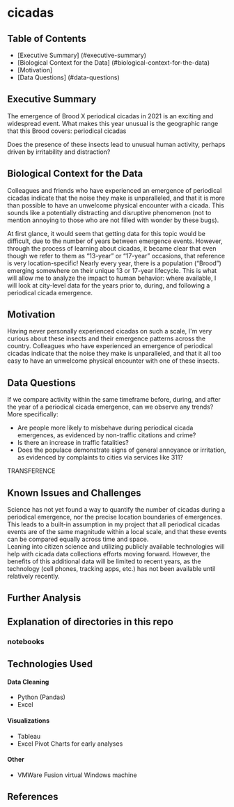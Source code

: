 # cicadas

## Table of Contents
* [Executive Summary] (#executive-summary)
* [Biological Context for the Data] (#biological-context-for-the-data)
* [Motivation]
* [Data Questions] (#data-questions)

## Executive Summary

The emergence of Brood X periodical cicadas in 2021 is an exciting and widespread event.  What makes this year unusual is the geographic range that this Brood covers: periodical cicadas

Does the presence of these insects lead to unusual human activity, perhaps driven by irritability and distraction?



## Biological Context for the Data

Colleagues and friends who have experienced an emergence of periodical cicadas indicate that the noise they make is unparalleled, and that it is more than possible to have an unwelcome physical encounter with a cicada.  This sounds like a potentially distracting and disruptive phenomenon (not to mention annoying to those who are not filled with wonder by these bugs).  

At first glance, it would seem that getting data for this topic would be difficult, due to the number of years between emergence events.  However, through the process of learning about cicadas, it became clear that even though we refer to them as “13-year” or “17-year” occasions, that reference is very location-specific! Nearly every year, there is a population (“Brood”) emerging somewhere on their unique 13 or 17-year lifecycle.  This is what will allow me to analyze the impact to human behavior: where available, I will look at city-level data for the years prior to, during, and following a periodical cicada emergence.  

## Motivation
Having never personally experienced cicadas on such a scale, I'm very curious about these insects and their emergence patterns across the country.  Colleagues who have experienced an emergence of periodical cicadas indicate that the noise they make is unparalleled, and that it all too easy to have an unwelcome physical encounter with one of these insects.  

## Data Questions
If we compare activity within the same timeframe before, during, and after the year of a periodical cicada emergence, can we observe any trends?  More specifically:
 - Are people more likely to misbehave during periodical cicada emergences, as evidenced by non-traffic citations and crime?
 - Is there an increase in traffic fatalities?
 - Does the populace demonstrate signs of general annoyance or irritation, as evidenced by complaints to cities via services like 311?

TRANSFERENCE

## Known Issues and Challenges
Science has not yet found a way to quantify the number of cicadas during a periodical emergence, nor the precise location boundaries of emergences.  This leads to a built-in assumption in my project that all periodical cicadas events are of the same magnitude within a local scale, and that these events can be compared equally across time and space.  
Leaning into citizen science and utilizing publicly available technologies will help with cicada data collections efforts moving forward.  However, the benefits of this additional data will be limited to recent years, as the technology (cell phones, tracking apps, etc.) has not been available until relatively recently.



## Further Analysis

## Explanation of directories in this repo
### notebooks

## Technologies Used
 #### Data Cleaning
  - Python (Pandas)
  - Excel
 #### Visualizations
  - Tableau
  - Excel Pivot Charts for early analyses
 #### Other
  - VMWare Fusion virtual Windows machine

## References
